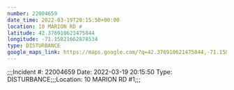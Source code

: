 ```yaml
---
number: 22004659
date_time: 2022-03-19T20:15:50+00:00
location: 10 MARION RD #
latitude: 42.376910621475844
longitude: -71.15821662878534
type: DISTURBANCE
google_maps_link: https://maps.google.com/?q=42.376910621475844,-71.15821662878534
---
```


;;;Incident #: 22004659  Date: 2022-03-19 20:15:50   Type: DISTURBANCE;;;Location: 10 MARION RD #1;;;
